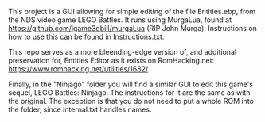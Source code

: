 This project is a GUI allowing for simple editing of the file Entities.ebp, from the NDS video game LEGO Battles. It runs using MurgaLua, found at 
https://github.com/igame3dbill/murgaLua (RIP John Murga). Instructions on how to use this can be found in Instructions.txt.

This repo serves as a more bleending-edge version of, and additional preservation for, Entities Editor as it exists on RomHacking.net:
https://www.romhacking.net/utilities/1682/

Finally, in the "Ninjago" folder you will find a similar GUI to edit this game's sequel, LEGO Battles: Ninjago. The instructions for it
are the same as with the original. The exception is that you do not need to put a whole ROM into the folder, since internal.txt
handles names.
